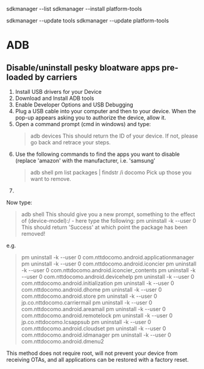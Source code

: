 
sdkmanager --list
sdkmanager --install platform-tools

sdkmanager --update tools
sdkmanager --update platform-tools



# ADB

## Disable/uninstall pesky bloatware apps pre-loaded by carriers

1. Install USB drivers for your Device
2. Download and Install ADB tools
3. Enable Developer Options and USB Debugging
4. Plug a USB cable into your computer and then to your device. When the pop-up appears asking you to authorize the device, allow it. 
5. Open a command prompt (cmd in windows) and type:
   > adb devices
   This should return the ID of your device. If not, please go back and retrace your steps.
6. Use the following commands to find the apps you want to disable (replace 'amazon' with the manufacturer, i.e. 'samsung'
   > adb shell pm list packages | findstr /i docomo
   Pick up those you want to remove.
7. 

Now type:
> adb shell
This should give you a new prompt, something to the effect of (device-model):/ - here type the following: 
> pm uninstall -k --user 0 <name of package>
This should return 'Success' at which point the package has been removed!

e.g.
> pm uninstall -k --user 0 com.nttdocomo.android.applicationmanager
> pm uninstall -k --user 0 com.nttdocomo.android.iconcier
> pm uninstall -k --user 0 com.nttdocomo.android.iconcier_contents
> pm uninstall -k --user 0 com.nttdocomo.android.devicehelp
> pm uninstall -k --user 0 com.nttdocomo.android.initialization
> pm uninstall -k --user 0 com.nttdocomo.android.dhome
> pm uninstall -k --user 0 com.nttdocomo.android.store
> pm uninstall -k --user 0 jp.co.nttdocomo.carriermail
> pm uninstall -k --user 0 com.nttdocomo.android.areamail
> pm uninstall -k --user 0 com.nttdocomo.android.remotelock
> pm uninstall -k --user 0 jp.co.nttdocomo.lcsappsub
> pm uninstall -k --user 0 com.nttdocomo.android.cloudset
> pm uninstall -k --user 0 com.nttdocomo.android.idmanager
> pm uninstall -k --user 0 com.nttdocomo.android.dmenu2

This method does not require root, will not prevent your device from receiving OTAs, and all applications can be restored with a factory reset.

